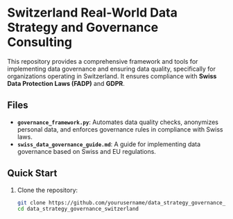 # Switzerland Real-World Data Strategy and Governance Consulting

This repository provides a comprehensive framework and tools for implementing data governance and ensuring data quality, specifically for organizations operating in Switzerland. It ensures compliance with **Swiss Data Protection Laws (FADP)** and **GDPR**.

## Files

- **`governance_framework.py`**: Automates data quality checks, anonymizes personal data, and enforces governance rules in compliance with Swiss laws.
- **`swiss_data_governance_guide.md`**: A guide for implementing data governance based on Swiss and EU regulations.

## Quick Start

1. Clone the repository:
   ```bash
   git clone https://github.com/yourusername/data_strategy_governance_switzerland.git
   cd data_strategy_governance_switzerland

